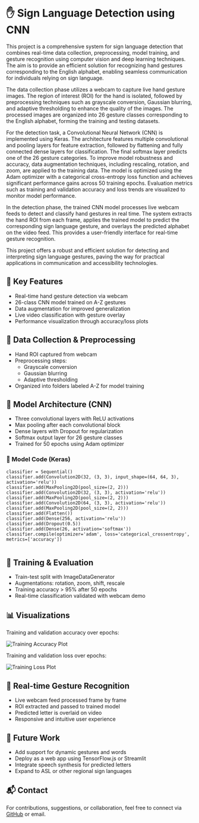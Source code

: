 
<!DOCTYPE html>
<html lang="en">
<head>
  <meta charset="UTF-8">
  
</head>
<body>

  <h1>✋ Sign Language Detection using CNN</h1>
  <p>
   This project is a comprehensive system for sign language detection that combines real-time data collection, preprocessing, model training, and gesture recognition using computer vision and deep learning techniques. The aim is to provide an efficient solution for recognizing hand gestures corresponding to the English alphabet, enabling seamless communication for individuals relying on sign language.

The data collection phase utilizes a webcam to capture live hand gesture images. The region of interest (ROI) for the hand is isolated, followed by preprocessing techniques such as grayscale conversion, Gaussian blurring, and adaptive thresholding to enhance the quality of the images. The processed images are organized into 26 gesture classes corresponding to the English alphabet, forming the training and testing datasets.

For the detection task, a Convolutional Neural Network (CNN) is implemented using Keras. The architecture features multiple convolutional and pooling layers for feature extraction, followed by flattening and fully connected dense layers for classification. The final softmax layer predicts one of the 26 gesture categories. To improve model robustness and accuracy, data augmentation techniques, including rescaling, rotation, and zoom, are applied to the training data. The model is optimized using the Adam optimizer with a categorical cross-entropy loss function and achieves significant performance gains across 50 training epochs. Evaluation metrics such as training and validation accuracy and loss trends are visualized to monitor model performance.

In the detection phase, the trained CNN model processes live webcam feeds to detect and classify hand gestures in real time. The system extracts the hand ROI from each frame, applies the trained model to predict the corresponding sign language gesture, and overlays the predicted alphabet on the video feed. This provides a user-friendly interface for real-time gesture recognition. 

This project offers a robust and efficient solution for detecting and interpreting sign language gestures, paving the way for practical applications in communication and accessibility technologies.
  </p>

  <h2>📌 Key Features</h2>
  <ul>
    <li>Real-time hand gesture detection via webcam</li>
    <li>26-class CNN model trained on A-Z gestures</li>
    <li>Data augmentation for improved generalization</li>
    <li>Live video classification with gesture overlay</li>
    <li>Performance visualization through accuracy/loss plots</li>
  </ul>

  <h2>📂 Data Collection & Preprocessing</h2>
  <ul>
    <li>Hand ROI captured from webcam</li>
    <li>Preprocessing steps:
      <ul>
        <li>Grayscale conversion</li>
        <li>Gaussian blurring</li>
        <li>Adaptive thresholding</li>
      </ul>
    </li>
    <li>Organized into folders labeled A-Z for model training</li>
  </ul>

  <h2>🧠 Model Architecture (CNN)</h2>
  <ul>
    <li>Three convolutional layers with ReLU activations</li>
    <li>Max pooling after each convolutional block</li>
    <li>Dense layers with Dropout for regularization</li>
    <li>Softmax output layer for 26 gesture classes</li>
    <li>Trained for 50 epochs using Adam optimizer</li>
  </ul>

  <h3>🔧 Model Code (Keras)</h3>
  <pre><code>classifier = Sequential()
classifier.add(Convolution2D(32, (3, 3), input_shape=(64, 64, 3), activation='relu'))
classifier.add(MaxPooling2D(pool_size=(2, 2)))
classifier.add(Convolution2D(32, (3, 3), activation='relu'))
classifier.add(MaxPooling2D(pool_size=(2, 2)))
classifier.add(Convolution2D(64, (3, 3), activation='relu'))
classifier.add(MaxPooling2D(pool_size=(2, 2)))
classifier.add(Flatten())
classifier.add(Dense(256, activation='relu'))
classifier.add(Dropout(0.5))
classifier.add(Dense(26, activation='softmax'))
classifier.compile(optimizer='adam', loss='categorical_crossentropy', metrics=['accuracy'])
  </code></pre>

  <h2>🧪 Training & Evaluation</h2>
  <ul>
    <li>Train-test split with ImageDataGenerator</li>
    <li>Augmentations: rotation, zoom, shift, rescale</li>
    <li>Training accuracy > 95% after 50 epochs</li>
    <li>Real-time classification validated with webcam demo</li>
  </ul>

  <h2>📊 Visualizations</h2>
  <p>Training and validation accuracy over epochs:</p>
  <img src="assets/train_accuracy.png" alt="Training Accuracy Plot">

  <p>Training and validation loss over epochs:</p>
  <img src="assets/train_loss.png" alt="Training Loss Plot">

  <h2>🎯 Real-time Gesture Recognition</h2>
  <ul>
    <li>Live webcam feed processed frame by frame</li>
    <li>ROI extracted and passed to trained model</li>
    <li>Predicted letter is overlaid on video</li>
    <li>Responsive and intuitive user experience</li>
  </ul>

  <h2>🚀 Future Work</h2>
  <ul>
    <li>Add support for dynamic gestures and words</li>
    <li>Deploy as a web app using TensorFlow.js or Streamlit</li>
    <li>Integrate speech synthesis for predicted letters</li>
    <li>Expand to ASL or other regional sign languages</li>
  </ul>

  <h2>📬 Contact</h2>
  <p>
    For contributions, suggestions, or collaboration, feel free to connect via
    <a href="https://github.com/your-username">GitHub</a> or email.
  </p>

</body>
</html>
